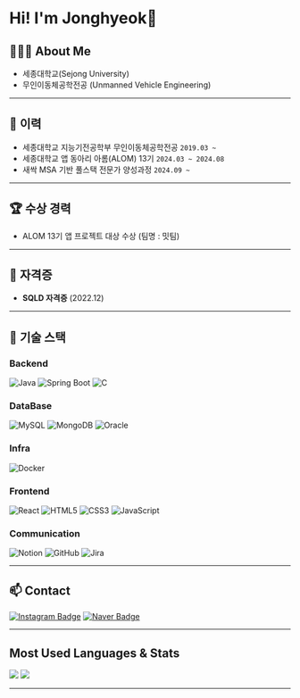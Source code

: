 <!-- 상단 배너 등 이미지를 사용하고 싶다면 자유롭게 추가 가능합니다. 
<p align="center">
  <img src="https://capsule-render.vercel.app/api?type=wave&color=auto&height=200&section=header&text=Welcome!&fontSize=50&fontAlign=50&animation=fadeIn" />
</p> -->
# Hi! I'm Jonghyeok👋

## 👩🏻‍💻 About Me
- 세종대학교(Sejong University)<br>
- 무인이동체공학전공 (Unmanned Vehicle Engineering)

---

## 🏫 이력
- 세종대학교 지능기전공학부 무인이동체공학전공 `2019.03 ~`  
- 세종대학교 앱 동아리 아롬(ALOM) 13기 `2024.03 ~ 2024.08`  
- 새싹 MSA 기반 풀스택 전문가 양성과정 `2024.09 ~`

---

## 🏆 수상 경력
- ALOM 13기 앱 프로젝트 대상 수상 (팀명 : 밋팀)

---

## 🪪 자격증
- **SQLD 자격증** (2022.12)

---

## 🎨 기술 스택


### Backend
![Java](https://img.shields.io/badge/Java-007396?style=for-the-badge&logo=Java&logoColor=white)
![Spring Boot](https://img.shields.io/badge/Spring%20Boot-6DB33F?style=for-the-badge&logo=SpringBoot&logoColor=white)
![C](https://img.shields.io/badge/C-A8B9CC?style=for-the-badge&logo=C&logoColor=white)


### DataBase
![MySQL](https://img.shields.io/badge/MySQL-4479A1?style=for-the-badge&logo=MySQL&logoColor=white)
![MongoDB](https://img.shields.io/badge/MongoDB-47A248?style=for-the-badge&logo=MongoDB&logoColor=white)
![Oracle](https://img.shields.io/badge/Oracle-F80000?style=for-the-badge&logo=Oracle&logoColor=white)


### Infra
![Docker](https://img.shields.io/badge/Docker-2496ED?style=for-the-badge&logo=Docker&logoColor=white)


### Frontend
![React](https://img.shields.io/badge/React-61DAFB?style=for-the-badge&logo=React&logoColor=white)
![HTML5](https://img.shields.io/badge/HTML5-E34F26?style=for-the-badge&logo=HTML5&logoColor=white)
![CSS3](https://img.shields.io/badge/CSS3-1572B6?style=for-the-badge&logo=CSS3&logoColor=white)
![JavaScript](https://img.shields.io/badge/JavaScript-F7DF1E?style=for-the-badge&logo=JavaScript&logoColor=black)


### Communication
![Notion](https://img.shields.io/badge/Notion-000000?style=for-the-badge&logo=Notion&logoColor=white)
![GitHub](https://img.shields.io/badge/GitHub-181717?style=for-the-badge&logo=GitHub&logoColor=white)
![Jira](https://img.shields.io/badge/Jira-0052CC?style=for-the-badge&logo=Jira&logoColor=white)


---

## 📫 Contact

<!-- Instagram -->
[![Instagram Badge](https://img.shields.io/badge/Instagram-E4405F?style=for-the-badge&logo=Instagram&logoColor=white)](https://instagram.com/nam_jjong99)<!-- Naver Email -->  [![Naver Badge](https://img.shields.io/badge/Naver-03C75A?style=for-the-badge&logo=Naver&logoColor=white)](mailto:njh9750@naver.com)

---

## Most Used Languages & Stats

  <!-- 이 부분에서 YOUR_GITHUB_USERNAME 부분을 자신의 GitHub 아이디로 변경해주세요 -->
  <img src="https://github-readme-stats.vercel.app/api?username=JonghyeokNam&show_icons=true&theme=radical" />     <img src="https://github-readme-stats.vercel.app/api/top-langs/?username=JonghyeokNam&layout=compact&theme=radical" />


  


<!-- 깃허브 프로필 뱃지 등 필요하면 추가로 달 수 있습니다. -->
<!-- [![GitHub Streak](http://github-readme-streak-stats.herokuapp.com?user=YOUR_GITHUB_USERNAME&theme=radical)](https://git.io/streak-stats) -->

---

<!-- 하단에 한 줄 소개나 연락처/블로그 정보 등을 배치할 수도 있습니다. 
<p align="center">
  <b>Thank you for visiting!</b>
</p> -->

